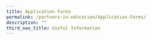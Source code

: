 ```yaml
---
title: Application Forms
permalink: /partners-in-education/Application-Forms/
description: ""
third_nav_title: Useful Information
---
```


